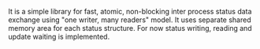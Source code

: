 It is a simple library for fast, atomic, non-blocking inter process status data exchange using "one writer, many readers" model.
It uses separate shared memory area for each status structure. For now status writing, reading and update waiting is implemented.
